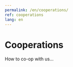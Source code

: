 ```yaml
---
permalink: /en/cooperations/
ref: cooperations
lang: en
---
```


# Cooperations

How to co-op with us...
